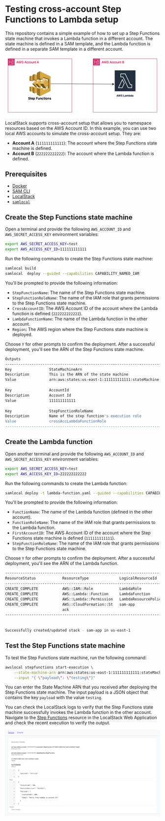 # Testing cross-account Step Functions to Lambda setup

This repository contains a simple example of how to set up a Step Functions state machine that invokes a Lambda function in a different account. The state machine is defined in a SAM template, and the Lambda function is defined in a separate SAM template in a different account.

![Architecture](images/sfn-lambda.png)

LocalStack supports cross-account setup that allows you to namespace resources based on the AWS Account ID. In this example, you can use two local AWS accounts to simulate the cross-account setup. They are:

- **Account A** (`111111111111`): The account where the Step Functions state machine is defined.
- **Account B** (`222222222222`): The account where the Lambda function is defined.

## Prerequisites

- [Docker](https://docs.docker.com/get-docker/)
- [SAM CLI](https://docs.aws.amazon.com/serverless-application-model/latest/developerguide/serverless-sam-cli-install.html)
- [LocalStack](https://docs.localstack.cloud/getting-started/installation/)
- [`samlocal`](https://github.com/localstack/aws-sam-cli-local)

## Create the Step Functions state machine

Open a terminal and provide the following `AWS_ACCOUNT_ID` and `AWS_SECRET_ACCESS_KEY` environment variables:

```bash
export AWS_SECRET_ACCESS_KEY=test
export AWS_ACCESS_KEY_ID=111111111111
```

Run the following commands to create the Step Functions state machine:

```bash
samlocal build
samlocal  deploy --guided --capabilities CAPABILITY_NAMED_IAM
```

You'll be prompted to provide the following information:

- `StepFunctionName`: The name of the Step Functions state machine.
- `StepFunctionRoleName`: The name of the IAM role that grants permissions to the Step Functions state machine.
- `CrossAccountID`: The AWS Account ID of the account where the Lambda function is defined (`222222222222`).
- `LambdaFunctionName`: The name of the Lambda function in the other account.
- `Region`: The AWS region where the Step Functions state machine is deployed.

Choose `Y` for other prompts to confirm the deployment. After a successful deployment, you'll see the ARN of the Step Functions state machine.

```bash
Outputs                                                                                              
------------------------------------------------------------------------------------------------------
Key                 StateMachineArn                                                                  
Description         This is the ARN of the state machine                                             
Value               arn:aws:states:us-east-1:111111111111:stateMachine:StepFunction                  

Key                 AccountId                                                                        
Description         Account Id                                                                       
Value               111111111111                                                                     

Key                 StepFunctionRoleName                                                             
Description         Name of the step function's execution role                                       
Value               crossAccLambdaFunctionRole                                                       
------------------------------------------------------------------------------------------------------
```

## Create the Lambda function

Open another terminal and provide the following `AWS_ACCOUNT_ID` and `AWS_SECRET_ACCESS_KEY` environment variables:

```bash
export AWS_SECRET_ACCESS_KEY=test
export AWS_ACCESS_KEY_ID=222222222222
```

Run the following commands to create the Lambda function:

```bash
samlocal deploy -t lambda-function.yaml --guided --capabilities CAPABILITY_NAMED_IAM
```

You'll be prompted to provide the following information:

- `FunctionName`: The name of the Lambda function (defined in the other account).
- `FunctionRoleName`: The name of the IAM role that grants permissions to the Lambda function.
- `FirstAccountID`: The AWS Account ID of the account where the Step Functions state machine is defined (`111111111111`).
- `StepFunctionRoleName`: The name of the IAM role that grants permissions to the Step Functions state machine.

Choose `Y` for other prompts to confirm the deployment. After a successful deployment, you'll see the ARN of the Lambda function.

```bash
-----------------------------------------------------------------------------------------------------
ResourceStatus            ResourceType              LogicalResourceId         ResourceStatusReason    
-----------------------------------------------------------------------------------------------------
CREATE_COMPLETE           AWS::IAM::Role            LambdaRole                -                       
CREATE_COMPLETE           AWS::Lambda::Function     LambdaFunction            -                       
CREATE_COMPLETE           AWS::Lambda::Permission   LambdaResourcePolicy      -                       
CREATE_COMPLETE           AWS::CloudFormation::St   sam-app                   -                       
                          ack                                                                         
-----------------------------------------------------------------------------------------------------


Successfully created/updated stack - sam-app in us-east-1
```

## Test the Step Functions state machine

To test the Step Functions state machine, run the following command:

```bash
awslocal stepfunctions start-execution \
    --state-machine-arn arn:aws:states:us-east-1:111111111111:stateMachine:StepFunction \
    --input "{ \"payload\": \"testing\"}"
```

You can enter the State Machine ARN that you received after deploying the Step Functions state machine. The input payload is a JSON object that contains the key `payload` with the value `testing`.

You can check the LocalStack logs to verify that the Step Functions state machine successfully invokes the Lambda function in the other account. Navigate to the [Step Functions](https://app.localstack.cloud/inst/default/resources/stepfunctions) resource in the LocalStack Web Application and check the recent execution to verify the output.

![Step Functions execution](images/state-machine-execution.png)
